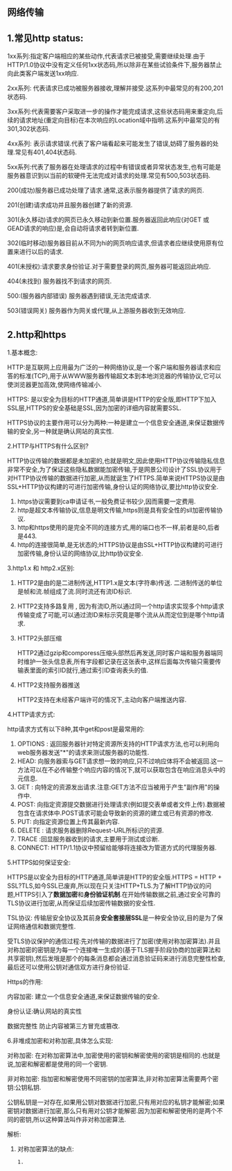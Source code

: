 ## 网络传输

## 1.常见http status:

1xx系列:指定客户端相应的某些动作,代表请求已被接受,需要继续处理.由于HTTP/1.0协议中没有定义任何1xx状态码,所以除非在某些试验条件下,服务器禁止向此类客户端发送1xx响应.

2xx系列: 代表请求已成功被服务器接收,理解并接受.这系列中最常见的有200,201状态码.

3xx系列:代表需要客户采取进一步的操作才能完成请求,这些状态码用来重定向,后续的请求地址(重定向目标)在本次响应的Location域中指明.这系列中最常见的有301,302状态码.

4xx系列: 表示请求错误.代表了客户端看起来可能发生了错误,妨碍了服务器的处理.常见有401,404状态码.

5xx系列:代表了服务器在处理请求的过程中有错误或者异常状态发生,也有可能是服务器意识到以当前的软硬件无法完成对请求的处理.常见有500,503状态码.

200(成功)服务器已成功处理了请求.通常,这表示服务器提供了请求的网页.

201(创建)请求成功并且服务器创建了新的资源.

301(永久移动)请求的网页已永久移动到新位置.服务器返回此响应(对GET 或 GEAD请求的响应)是,会自动将请求者转到新位置.

302(临时移动)服务器目前从不同为hi的网页响应请求,但请求者应继续使用原有位置来进行以后的请求.

401(未授权):请求要求身份验证.对于需要登录的网页,服务器可能返回此响应.

404(未找到) 服务器找不到请求的网页.

500:(服务器内部错误) 服务器遇到错误,无法完成请求.

503(错误网关) 服务器作为网关或代理,从上游服务器收到无效响应.

## 2.http和https

1.基本概念:

HTTP:是互联网上应用最为广泛的一种网络协议,是一个客户端和服务器请求和应答的标准(TCP),用于从WWW服务器传输超文本到本地浏览器的传输协议,它可以使浏览器更加高效,使网络传输减小.

HTTPS: 是以安全为目标的HTTP通道,简单讲是HTTP的安全版,即HTTP下加入SSL层,HTTPS的安全基础是SSL,因为加密的详细内容就需要SSL.

HTTPS协议的主要作用可以分为两种:一种是建立一个信息安全通道,来保证数据传输的安全,另一种就是确认网站的真实性.

2.HTTP与HTTPS有什么区别?

HTTP协议传输的数据都是未加密的,也就是明文,因此使用HTTP协议传输隐私信息非常不安全,为了保证这些隐私数据能加密传输,于是网景公司设计了SSL协议用于对HTTP协议传输的数据进行加密,从而就诞生了HTTPS.简单来说HTTPS协议是由SSL+HTTP协议构建的可进行加密传输,身份认证的网络协议,要比http协议安全.

1. https协议需要到ca申请证书,一般免费证书较少,因而需要一定费用.
2. http是超文本传输协议,信息是明文传输,https则是具有安全性的sll加密传输协议.
3. http和https使用的是完全不同的连接方式,用的端口也不一样,前者是80,后者是443.
4. http的连接很简单,是无状态的;HTTPS协议是由SSL+HTTP协议构建的可进行加密传输,身份认证的网络协议,比http协议安全.

3.http1.x 和 http2.x区别:

1. HTTP2是由的是二进制传送,HTTP1.x是文本(字符串)传送. 二进制传送的单位是帧和流.帧组成了流.同时流还有流ID标识.

2. HTTP2支持多路复用 , 因为有流ID,所以通过同一个http请求实现多个http请求传输变成了可能,可以通过流ID来标示究竟是哪个流从从而定位到是哪个http请求.

3. HTTP2头部压缩

   HTTP2通过gzip和comporess压缩头部然后再发送,同时客户端和服务器端同时维护一张头信息表,所有字段都记录在这张表中,这样后面每次传输只需要传输表里面的索引ID就行,通过索引ID查询表头的值.

4. HTTP2支持服务器推送

   HTTP2支持在未经客户端许可的情况下,主动向客户端推送内容.

4.HTTP请求方式:

http请求方式有以下8种,其中get和post是最常用的:

1. OPTIONS : 返回服务器针对特定资源所支持的HTTP请求方法,也可以利用向web服务器发送"*"的请求来测试服务器的功能性.
2. HEAD: 向服务器索与GET请求想一致的响应,只不过响应体将不会被返回.这一方法可以在不必传输整个响应内容的情况下,就可以获取包含在响应消息头中的元信息.
3. GET : 向特定的资源发出请求.注意:GET方法不应当被用于产生"副作用"的操作中.
4. POST: 向指定资源提交数据进行处理请求(例如提交表单或者文件上传).数据被包含在请求体中.POST请求可能会导致新的资源的建立或已有资源的修改.
5. PUT: 向指定资源位置上传其最新内容.
6. DELETE : 请求服务器删除Request-URL所标识的资源.
7. TRACE :回显服务器收到的请求,主要用于测试或诊断.
8. CONNECT: HTTP/1.1协议中预留给能够将连接改为管道方式的代理服务器.

5.HTTPS如何保证安全:

HTTPS是以安全为目标的HTTP通道,简单讲是HTTP的安全版.HTTPS = HTTP + SSL?TLS,如今SSL已废弃,所以现在只关注HTTP+TLS.为了解HTTP协议的问题,HTTPS引入了**数据加密**和**身份验证机制**.在开始传输数据之前,通过安全可靠的TLS协议进行加密,从而保证后续加密传输数据的安全性.

TSL协议: 传输层安全协议及其前身**安全套接层SSL**是一种安全协议,目的是为了保证网络通信和数据完整性.

受TLS协议保护的通信过程:先对传输的数据进行了加密(使用对称加密算法).并且对称加密的密钥是为每一个连接唯一生成的(基于TLS握手阶段协商的加密算法和共享密钥),然后发哦是那个的每条消息都会通过消息验证码来进行消息完整性检查,最后还可以使用公钥对通信双方进行身份验证.

Https的作用:

 内容加密: 建立一个信息安全通道,来保证数据传输的安全.

 身份认证:确认网站的真实性

 数据完整性 防止内容被第三方冒充或篡改.

6.非堆成加密和对称加密,具体怎么实现:

对称加密: 在对称加密算法中,加密使用的密钥和解密使用的密钥是相同的.也就是说,加密和解密都是使用的同一个密钥.

非对称加密: 指加密和解密使用不同密钥的加密算法,非对称加密算法需要两个密钥:公钥私钥.

公钥私钥是一对存在,如果用公钥对数据进行加密,只有用对应的私钥才能解密;如果密钥对数据进行加密,那么只有用对公钥才能解密.因为加密和解密使用的是两个不同的密钥,所以这种算法叫作非对称加密算法.

解析:

1. 对称加密算法的缺点:

   ```
   1. 
   ```

   

